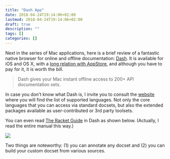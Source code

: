 ```yaml
---
title: "Dash App"
date: 2018-04-24T19:14:06+02:00
lastmod: 2018-04-24T19:14:06+02:00
draft: true
description: ""
tags: []
categories: []
---
```


Next in the series of Mac applications, here is a brief review of a fantastic native browser for online and offline documentation: [Dash](various). It is available for iOS and OS X, with a [long relation with AppStore](https://blog.kapeli.com), and although you have to pay for it, it is worth the bill.

<!--more-->

> Dash gives your Mac instant offline access to 200+ API documentation sets.

In case you don't know what Dash is, I invite you to consult the [website](https://kapeli.com/dash) where you will find the list of supported languages. Not only the core languages that you can access via standard docsets, but also the extended packages available as user-contributed or 3rd party toolsets.

You can even read [The Racket Guide](https://docs.racket-lang.org/guide/index.html) in Dash as shown below. (Actually, I read the entire manual this way.)

![](/img/2018-04-24-19-13-33.png)


Two things are noteworthy: (1) you can annotate any docset and (2) you can build your custom docset from various sources. 
